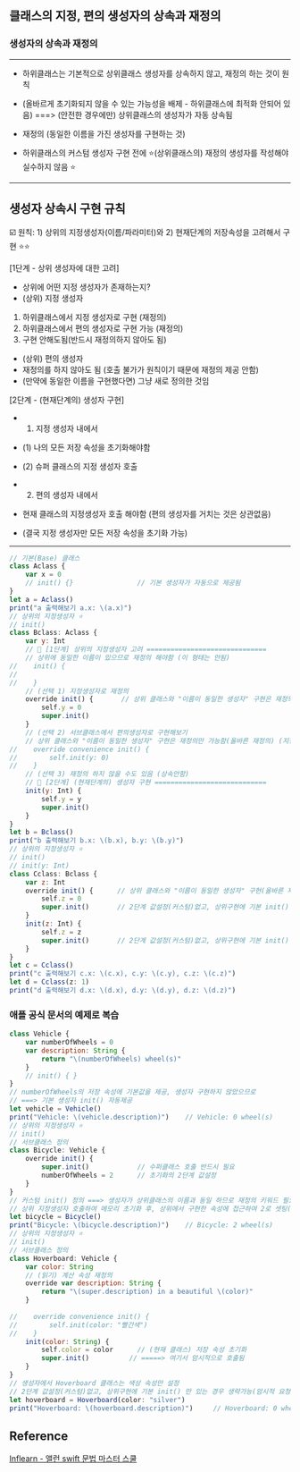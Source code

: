 ## 클래스의 지정, 편의 생성자의 상속과 재정의
### 생성자의 상속과 재정의
---
 - 하위클래스는 기본적으로 상위클래스 생성자를 상속하지 않고, 재정의 하는 것이 원칙
 - (올바르게 초기화되지 않을 수 있는 가능성을 배제 - 하위클래스에 최적화 안되어 있음)
   ===> (안전한 경우에만) 상위클래스의 생성자가 자동 상속됨

 - 재정의 (동일한 이름을 가진 생성자를 구현하는 것)
 - 하위클래스의 커스텀 생성자 구현 전에 ⭐️(상위클래스의) 재정의 생성자를 작성해야 실수하지 않음 ⭐️
 
---
생성자 상속시 구현 규칙
---
 ☑️ 원칙: 1) 상위의 지정생성자(이름/파라미터)와 2) 현재단계의 저장속성을 고려해서 구현 ⭐️⭐️

 
[1단계 - 상위 생성자에 대한 고려]

 - 상위에 어떤 지정 생성자가 존재하는지?
 - (상위) 지정 생성자 
 1) 하위클래스에서 지정 생성자로 구현 (재정의)
 2) 하위클래스에서 편의 생성자로 구현 가능 (재정의)
 3) 구현 안해도됨(반드시 재정의하지 않아도 됨)

 - (상위) 편의 생성자 
 - 재정의를 하지 않아도 됨 (호출 불가가 원칙이기 때문에 재정의 제공 안함)
 - (만약에 동일한 이름을 구현했다면) 그냥 새로 정의한 것임


[2단계 - (현재단계의) 생성자 구현]

 - 1) 지정 생성자 내에서
 - (1) 나의 모든 저장 속성을 초기화해야함
 - (2) 슈퍼 클래스의 지정 생성자 호출

 - 2) 편의 생성자 내에서
 - 현재 클래스의 지정생성자 호출 해야함 (편의 생성자를 거치는 것은 상관없음)
 - (결국 지정 생성자만 모든 저장 속성을 초기화 가능)

---
```javascript
// 기본(Base) 클래스
class Aclass {
    var x = 0   
    // init() {}                // 기본 생성자가 자동으로 제공됨
}
let a = Aclass()
print("a 출력해보기 a.x: \(a.x)")
// 상위의 지정생성자 ⭐️
// init()
class Bclass: Aclass {
    var y: Int 
    // 🎾 [1단계] 상위의 지정생성자 고려 ==============================
    // 상위에 동일한 이름이 있으므로 재정의 해야함 (이 형태는 안됨)
//    init() {
//
//    }    
    // (선택 1) 지정생성자로 재정의
    override init() {       // 상위 클래스와 "이름이 동일한 생성자" 구현은 재정의만 가능함(올바른 재정의) (지정생성자로 구현)
        self.y = 0
        super.init()
    }   
    // (선택 2) 서브클래스에서 편의생성자로 구현해보기
    // 상위 클래스와 "이름이 동일한 생성자" 구현은 재정의만 가능함(올바른 재정의) (지정생성자 필요)
//    override convenience init() {
//        self.init(y: 0)
//    }
    // (선택 3) 재정의 하지 않을 수도 있음 (상속안함)    
    // 🎾 [2단계] (현재단계의) 생성자 구현 ============================   
    init(y: Int) {
        self.y = y
        super.init()
    }
}
let b = Bclass()
print("b 출력해보기 b.x: \(b.x), b.y: \(b.y)")
// 상위의 지정생성자 ⭐️
// init()
// init(y: Int)
class Cclass: Bclass {    
    var z: Int 
    override init() {      // 상위 클래스와 "이름이 동일한 생성자" 구현(올바른 재정의)
        self.z = 0
        super.init()       // 2단계 값설정(커스텀)없고, 상위구현에 기본 init() 만 있는 경우 생략가능(암시적 요청)
    }    
    init(z: Int) {
        self.z = z
        super.init()       // 2단계 값설정(커스텀)없고, 상위구현에 기본 init() 만 있는 경우 생략가능(암시적 요청)
    }    
}
let c = Cclass()
print("c 출력해보기 c.x: \(c.x), c.y: \(c.y), c.z: \(c.z)")
let d = Cclass(z: 1)
print("d 출력해보기 d.x: \(d.x), d.y: \(d.y), d.z: \(d.z)")
```
### 애플 공식 문서의 예제로 복습
```javascript
class Vehicle {
    var numberOfWheels = 0   
    var description: String {
        return "\(numberOfWheels) wheel(s)"
    }   
    // init() { }
}
// numberOfWheels의 저장 속성에 기본값을 제공, 생성자 구현하지 않았으므로
// ===> 기본 생성자 init() 자동제공
let vehicle = Vehicle()
print("Vehicle: \(vehicle.description)")    // Vehicle: 0 wheel(s)
// 상위의 지정생성자 ⭐️
// init()
// 서브클래스 정의
class Bicycle: Vehicle { 
    override init() {
        super.init()            // 수퍼클래스 호출 반드시 필요
        numberOfWheels = 2      // 초기화의 2단계 값설정
    }    
}
// 커스텀 init() 정의 ===> 생성자가 상위클래스의 이름과 동일 하므로 재정의 키워드 필요
// 상위 지정생성자 호출하여 메모리 초기화 후, 상위에서 구현한 속성에 접근하여 2로 셋팅(2단계 값설정)
let bicycle = Bicycle()
print("Bicycle: \(bicycle.description)")    // Bicycle: 2 wheel(s)
// 상위의 지정생성자 ⭐️
// init()
// 서브클래스 정의
class Hoverboard: Vehicle {  
    var color: String    
    // (읽기) 계산 속성 재정의
    override var description: String {
        return "\(super.description) in a beautiful \(color)"
    }
   
//    override convenience init() {
//        self.init(color: "빨간색")
//    }    
    init(color: String) {
        self.color = color      // (현재 클래스) 저장 속성 초기화
        super.init()          // =====> 여기서 암시적으로 호출됨
    }    
}
// 생성자에서 Hoverboard 클래스는 색상 속성만 설정
// 2단계 값설정(커스텀)없고, 상위구현에 기본 init() 만 있는 경우 생략가능(암시적 요청) ⭐️
let hoverboard = Hoverboard(color: "silver")
print("Hoverboard: \(hoverboard.description)")     // Hoverboard: 0 wheel(s) in a beautiful silver
```
## Reference
[Inflearn - 앨런 swift 문법 마스터 스쿨](https://www.inflearn.com/course/%EC%8A%A4%EC%9C%84%ED%94%84%ED%8A%B8-%EB%AC%B8%EB%B2%95-%EB%A7%88%EC%8A%A4%ED%84%B0-%EC%8A%A4%EC%BF%A8/dashboard)
